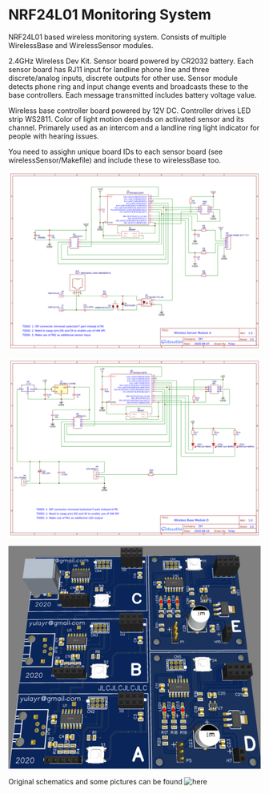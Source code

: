 # NRF24L01 Monitoring System
NRF24L01 based wireless monitoring system. Consists of multiple WirelessBase and WirelessSensor modules.

2.4GHz Wireless Dev Kit. Sensor board powered by CR2032 battery. Each sensor board has RJ11 input for landline phone line and three discrete/analog inputs, discrete outputs for other use. Sensor module detects phone ring and input change events and broadcasts these to the base controllers. Each message transmitted includes battery voltage value.

Wireless base controller board powered by 12V DC. Controller drives LED strip WS2811. Color of light motion depends on activated sensor and its channel. Primarely used as an intercom and a landline ring light indicator for people with hearing issues.

You need to assighn unique board IDs to each sensor board (see wirelessSensor/Makefile) and include these to wirelessBase too.

![Wireless Sensor board schematics](https://github.com/CppBaddy/nrf24l01MonitoringSystem/blob/main/wirelessSensorSchematics.png?raw=true)

![Wireless Base board schematics](https://github.com/CppBaddy/nrf24l01MonitoringSystem/blob/main/wirelessBaseSchematics.png?raw=true)

![JLCPCB PCB](https://github.com/CppBaddy/nrf24l01MonitoringSystem/blob/main/pcb.png?raw=true)

Original schematics and some pictures can be found ![here](https://easyeda.com/Yulay/nrf24l01-attiny85-sensor-board)


